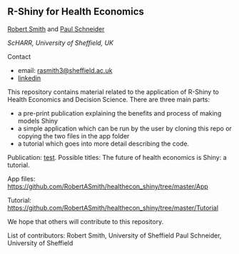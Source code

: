 ## R-Shiny for Health Economics

[Robert Smith](https://www.sheffield.ac.uk/scharr/staff-pgrs/studentprofiles/robertsmith) and [Paul Schneider](https://www.sheffield.ac.uk/scharr/staff-pgrs/studentprofiles/paulschneider)

*ScHARR, University of Sheffield, UK*

Contact
- email: rasmith3@sheffield.ac.uk
- [linkedin](https://www.linkedin.com/in/robert-smith-53b28438)

This repository contains material related to the application of R-Shiny to Health Economics and Decision Science. There are three main parts: 
- a pre-print publication explaining the benefits and process of making models Shiny
- a simple application which can be run by the user by cloning this repo or copying the two files in the app folder 
- a tutorial which goes into more detail describing the code.

Publication: [test](https://github.com/RobertASmith/healthecon_shiny/blob/master/Publication/report.pdf). Possible titles: 
The future of health economics is Shiny: a tutorial.

App files: https://github.com/RobertASmith/healthecon_shiny/tree/master/App

Tutorial: https://github.com/RobertASmith/healthecon_shiny/tree/master/Tutorial

We hope that others will contribute to this repository.

List of contributors:
Robert Smith, University of Sheffield
Paul Schneider, University of Sheffield


